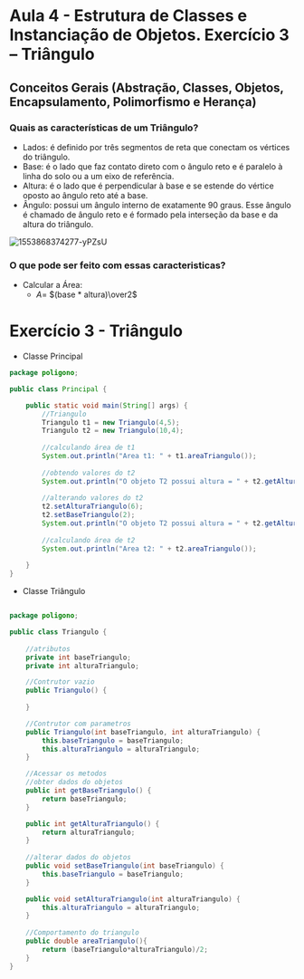 # Aula 4 - Estrutura de Classes e Instanciação de Objetos. Exercício 3 – Triângulo
## Conceitos Gerais (Abstração, Classes, Objetos, Encapsulamento, Polimorfismo e Herança)

### Quais as características de um Triângulo?

- Lados: é definido por três segmentos de reta que conectam os vértices do triângulo.
- Base: é o lado que faz contato direto com o ângulo reto e é paralelo à linha do solo ou a um eixo de referência.
- Altura: é o lado que é perpendicular à base e se estende do vértice oposto ao ângulo reto até a base.
- Ângulo: possui um ângulo interno de exatamente 90 graus. Esse ângulo é chamado de ângulo reto e é formado pela interseção da base e da altura do triângulo.

![1553868374277-yPZsU](https://github.com/brunamota/POO/assets/66503956/eb254f50-2347-4094-a410-41cca0f35304)

### O que pode ser feito com essas caracteristicas?

- Calcular a Área:
  - $A =$ $(base * altura)\over2$

# Exercício 3 - Triângulo

- Classe Principal
``` Java
package poligono;

public class Principal {

    public static void main(String[] args) {
        //Triangulo
        Triangulo t1 = new Triangulo(4,5);
        Triangulo t2 = new Triangulo(10,4);
        
        //calculando área de t1
        System.out.println("Area t1: " + t1.areaTriangulo());
        
        //obtendo valores do t2
        System.out.println("O objeto T2 possui altura = " + t2.getAlturaTriangulo() + " e base = " + t2.getBaseTriangulo());
        
        //alterando valores do t2
        t2.setAlturaTriangulo(6);
        t2.setBaseTriangulo(2);
        System.out.println("O objeto T2 possui altura = " + t2.getAlturaTriangulo() + " e base = " + t2.getBaseTriangulo());
        
        //calculando área de t2
        System.out.println("Area t2: " + t2.areaTriangulo());
              
    }
}
```

- Classe Triângulo
``` Java

package poligono;

public class Triangulo {
    
    //atributos
    private int baseTriangulo;
    private int alturaTriangulo;

    //Contrutor vazio
    public Triangulo() {
        
    }

    //Contrutor com parametros
    public Triangulo(int baseTriangulo, int alturaTriangulo) {
        this.baseTriangulo = baseTriangulo;
        this.alturaTriangulo = alturaTriangulo;
    }

    //Acessar os metodos
    //obter dados do objetos
    public int getBaseTriangulo() {
        return baseTriangulo;
    }

    public int getAlturaTriangulo() {
        return alturaTriangulo;
    }
    
    //alterar dados do objetos
    public void setBaseTriangulo(int baseTriangulo) {
        this.baseTriangulo = baseTriangulo;
    }

    public void setAlturaTriangulo(int alturaTriangulo) {
        this.alturaTriangulo = alturaTriangulo;
    }
    
    //Comportamento do triangulo
    public double areaTriangulo(){
        return (baseTriangulo*alturaTriangulo)/2;
    }
}
```
